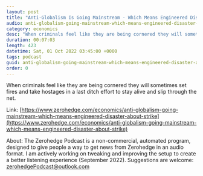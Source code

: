 ```yaml
---
layout: post
title: "Anti-Globalism Is Going Mainstream - Which Means Engineered Disaster Is About To Strike"
audio: anti-globalism-going-mainstream-which-means-engineered-disaster-about-strike-0
category: economics
desc: "When criminals feel like they are being cornered they will sometimes set fires and take hostages in a last ditch effort to stay alive and slip through the net."
duration: 00:07:03
length: 423
datetime: Sat, 01 Oct 2022 03:45:00 +0000
tags: podcast
guid: anti-globalism-going-mainstream-which-means-engineered-disaster-about-strike-0
order: 0
---
```

When criminals feel like they are being cornered they will sometimes set fires and take hostages in a last ditch effort to stay alive and slip through the net.

Link: [https://www.zerohedge.com/economics/anti-globalism-going-mainstream-which-means-engineered-disaster-about-strike](https://www.zerohedge.com/economics/anti-globalism-going-mainstream-which-means-engineered-disaster-about-strike)

About: The Zerohedge Podcast is a non-commercial, automated program, designed to give people a way to get news from Zerohedge in an audio format.  I am actively working on tweaking and improving the setup to create a better listening experience (September 2022).  Suggestions are welcome: [zerohedgePodcast@outlook.com](mailto:zerohedgePodcast@outlook.com)